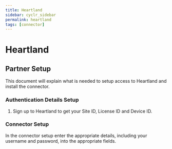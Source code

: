 ```yaml
---
title: Heartland
sidebar: cyclr_sidebar
permalink: heartland
tags: [connector]
---
```


# Heartland #

## Partner Setup ##

This document will explain what is needed to setup access to Heartland and install the connector.

### Authentication Details Setup ###

1. Sign up to Heartland to get your Site ID, License ID and Device ID.

### Connector Setup ### 
In the connector setup enter the appropriate details, including your username and password, into the appropriate fields.